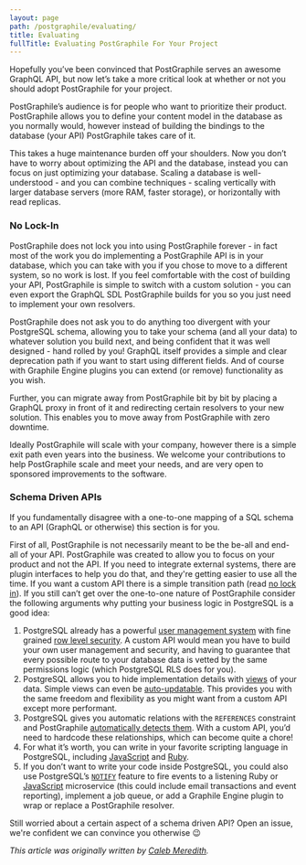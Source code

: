 ```yaml
---
layout: page
path: /postgraphile/evaluating/
title: Evaluating
fullTitle: Evaluating PostGraphile For Your Project
---
```


Hopefully you’ve been convinced that PostGraphile serves an awesome GraphQL API,
but now let’s take a more critical look at whether or not you should adopt
PostGraphile for your project.

PostGraphile’s audience is for people who want to prioritize their product.
PostGraphile allows you to define your content model in the database as you
normally would, however instead of building the bindings to the database
(your API) PostGraphile takes care of it.

This takes a huge maintenance burden off your shoulders. Now you don’t have
to worry about optimizing the API and the database, instead you can focus on
just optimizing your database. Scaling a database is well-understood - and
you can combine techniques - scaling vertically with larger database servers
(more RAM, faster storage), or horizontally with read replicas.

### No Lock-In

PostGraphile does not lock you into using PostGraphile forever - in fact most
of the work you do implementing a PostGraphile API is in your database, which
you can take with you if you chose to move to a different system, so no work
is lost. If you feel comfortable with the cost of building your API,
PostGraphile is simple to switch with a custom solution - you can even export
the GraphQL SDL PostGraphile builds for you so you just need to implement
your own resolvers.

PostGraphile does not ask you to do anything too divergent with your
PostgreSQL schema, allowing you to take your schema (and all your data) to
whatever solution you build next, and being confident that it was well
designed - hand rolled by you! GraphQL itself provides a simple and clear
deprecation path if you want to start using different fields. And of course
with Graphile Engine plugins you can extend (or remove) functionality as you
wish.

Further, you can migrate away from PostGraphile bit by bit by placing a
GraphQL proxy in front of it and redirecting certain resolvers to your new
solution. This enables you to move away from PostGraphile with zero downtime.

Ideally PostGraphile will scale with your company, however there is a simple
exit path even years into the business. We welcome your contributions to help
PostGraphile scale and meet your needs, and are very open to sponsored
improvements to the software.

### Schema Driven APIs

If you fundamentally disagree with a one-to-one mapping of a SQL schema to an
API (GraphQL or otherwise) this section is for you.

First of all, PostGraphile is not necessarily meant to be the be-all and
end-all of your API. PostGraphile was created to allow you to focus on your
product and not the API. If you need to integrate external systems, there are
plugin interfaces to help you do that, and they're getting easier to use all
the time. If you want a custom API there is a simple transition path (read
[no lock in](#no-lock-in)). If you still can’t get over the one-to-one nature
of PostGraphile consider the following arguments why putting your business
logic in PostgreSQL is a good idea:

1.  PostgreSQL already has a powerful [user management system][user-management] with fine grained [row level security][row-level-security]. A custom API would mean you have to build your own user management and security, and having to guarantee that every possible route to your database data is vetted by the same permissions logic (which PostgreSQL RLS does for you).
2.  PostgreSQL allows you to hide implementation details with [views][pg-views] of your data. Simple views can even be [auto-updatable][pg-udpatable-views]. This provides you with the same freedom and flexibility as you might want from a custom API except more performant.
3.  PostgreSQL gives you automatic relations with the `REFERENCES` constraint and PostGraphile [automatically detects them](/postgraphile/relations/). With a custom API, you’d need to hardcode these relationships, which can become quite a chore!
4.  For what it’s worth, you can write in your favorite scripting language in PostgreSQL, including [JavaScript][js-in-pg] and [Ruby][ruby-in-pg].
5.  If you don’t want to write your code inside PostgreSQL, you could also use PostgreSQL’s [`NOTIFY`][pg-notify] feature to fire events to a listening Ruby or [JavaScript][node-pg-notify] microservice (this could include email transactions and event reporting), implement a job queue, or add a Graphile Engine plugin to wrap or replace a PostGraphile resolver.

Still worried about a certain aspect of a schema driven API? Open an issue, we're confident we can convince you otherwise 😉

[user-management]: http://www.postgresql.org/docs/current/static/user-manag.html
[row-level-security]: http://www.postgresql.org/docs/current/static/ddl-rowsecurity.html
[pg-views]: http://www.postgresql.org/docs/current/static/sql-createview.html
[pg-udpatable-views]: http://www.postgresql.org/docs/current/static/sql-createview.html#SQL-CREATEVIEW-UPDATABLE-VIEWS
[js-in-pg]: https://blog.heroku.com/archives/2013/6/5/javascript_in_your_postgres
[ruby-in-pg]: https://github.com/knu/postgresql-plruby
[pg-notify]: http://www.postgresql.org/docs/current/static/sql-notify.html
[node-pg-notify]: https://www.npmjs.com/package/pg-pubsub

_This article was originally written by [Caleb Meredith](https://twitter.com/calebmer)._
